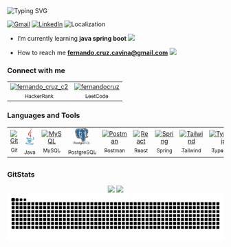 <img src="https://readme-typing-svg.herokuapp.com?font=Fira+Code&size=25&pause=1000&width=435&height=40&lines=%3E+Greetings%2C+devs!++%3D);%3E+I'm+Fernando+Cruz+%CB%99%E1%B5%95%CB%99+%E2%8A%B9+" alt="Typing SVG" />

[![Gmail](https://img.shields.io/badge/Gmail-D14836?style=for-the-badge&logo=gmail&logoColor=white)](mailto:fernando.cruz.cavina@gmail.com)
[![LinkedIn](https://img.shields.io/badge/LinkedIn-0A66C2?style=for-the-badge&logo=linkedin&logoColor=white)](https://www.linkedin.com/in/fernando-cruz-cavina)
![Localization]( https://custom-icon-badges.demolab.com/badge/SP-BRAZIL-brightgreen?style=for-the-badge&logo=location&logoColor=white)

- I’m currently learning **java  spring boot** <img src= "https://media1.giphy.com/media/EMItNuVu9Qi2NPblnN/giphy.webp?cid=ecf05e476naq1f1l15wfauobgsp59d8hotsxmxrczt623rdf&ep=v1_stickers_search&rid=giphy.webp&ct=s" width="25"/> 

- How to reach me **fernando.cruz.cavina@gmail.com** <img src="https://media2.giphy.com/media/v1.Y2lkPTc5MGI3NjExbWp0dzFpMmw4cXZkb3liMGlrcDZzYW5zaXJxbHcxNjllajRocGZkMiZlcD12MV9pbnRlcm5hbF9naWZfYnlfaWQmY3Q9cw/7NgYelDPXmzbzxrKsj/giphy.gif" width="30"/>


<h3 align="left">Connect with me</h3>
<table>
  <tr>
    <td align="center">
      <a href="https://www.hackerrank.com/fernando_cruz_c2" target="blank" rel="noreferrer">
        <img src="https://raw.githubusercontent.com/rahuldkjain/github-profile-readme-generator/master/src/images/icons/Social/hackerrank.svg" height="40" width="40" alt="fernando_cruz_c2"/><br/>
        <sub>HackerRank</sub>
      </a>
    </td>
    <td align="center">
      <a href="https://www.leetcode.com/fernandocruz" target="blank" rel="noreferrer">
        <img src="https://raw.githubusercontent.com/rahuldkjain/github-profile-readme-generator/master/src/images/icons/Social/leet-code.svg" height="40" width="40" alt="fernandocruz"/><br/>
        <sub>LeetCode</sub>
      </a>
    </td>
  </tr>
</table>


<h3 align="left">Languages and Tools</h3>
<table>
  <tr>
    <td align="center">
      <a href="https://git-scm.com/" target="_blank" rel="noreferrer">
        <img src="https://www.vectorlogo.zone/logos/git-scm/git-scm-icon.svg" width="40" height="40" alt="Git"/><br/>
        <sub>Git</sub>
      </a>
    </td>
    <td align="center">
      <a href="https://www.java.com" target="_blank" rel="noreferrer">
        <img src="https://raw.githubusercontent.com/devicons/devicon/master/icons/java/java-original.svg" width="40" height="40" alt="Java"/><br/>
        <sub>Java</sub>
      </a>
    </td>
    <td align="center">
      <a href="https://www.mysql.com/" target="_blank" rel="noreferrer">
        <img src="https://images.icon-icons.com/3053/PNG/512/mysql_workbench_macos_bigsur_icon_189924.png" width="40" height="40" alt="MySQL"/><br/>
        <sub>MySQL</sub>
      </a>
    </td>
    <td align="center">
      <a href="https://www.postgresql.org" target="_blank" rel="noreferrer">
        <img src="https://raw.githubusercontent.com/devicons/devicon/master/icons/postgresql/postgresql-original-wordmark.svg" width="40" height="40" alt="PostgreSQL"/><br/>
        <sub>PostgreSQL</sub>
      </a>
    </td>
    <td align="center">
      <a href="https://postman.com" target="_blank" rel="noreferrer">
        <img src="https://www.svgrepo.com/show/354202/postman-icon.svg" width="40" height="40" alt="Postman"/><br/>
        <sub>Postman</sub>
      </a>
    </td>
    <td align="center">
      <a href="https://reactjs.org/" target="_blank" rel="noreferrer">
        <img src="https://cdn4.iconfinder.com/data/icons/logos-3/600/React.js_logo-512.png" width="40" height="40" alt="React"/><br/>
        <sub>React</sub>
      </a>
    </td>
    <td align="center">
      <a href="https://spring.io/" target="_blank" rel="noreferrer">
        <img src="https://static-00.iconduck.com/assets.00/spring-icon-1024x1023-ljxx8bf7.png" width="40" height="40" alt="Spring"/><br/>
        <sub>Spring</sub>
      </a>
    </td>
    <td align="center">
      <a href="https://tailwindcss.com/" target="_blank" rel="noreferrer">
        <img src="https://encrypted-tbn0.gstatic.com/images?q=tbn:ANd9GcTSDKn3vA2YUbXzN0ZC3gALWJ08gJN-Drl15w&s" width="40" height="40" alt="Tailwind"/><br/>
        <sub>Tailwind</sub>
      </a>
    </td>
    <td align="center">
      <a href="https://www.typescriptlang.org/" target="_blank" rel="noreferrer">
        <img src="https://cdn-icons-png.flaticon.com/256/5968/5968381.png" width="40" height="40" alt="TypeScript"/><br/>
        <sub>TypeScript</sub>
      </a>
    </td>
    <td align="center">
      <a href="https://www.docker.com/" target="_blank" rel="noreferrer">
        <img src="https://cdn-icons-png.flaticon.com/512/919/919853.png" width="40" height="40" alt="Docker"/><br/>
        <sub>Docker</sub>
      </a>
    </td>
    <td align="center">
      <a href="https://redis.io" target="_blank" rel="noreferrer">
        <img src="https://static-00.iconduck.com/assets.00/redis-icon-2048x1749-sfqcx1af.png" width="40" height="40" alt="Redis"/><br/>
        <sub>Redis</sub>
      </a>
    </td>
  </tr>
</table>

##

<div  align="center">
  <h3 align="left">GitStats</h3>
  <picture >
  <source
    srcset="https://github-readme-stats.vercel.app/api?username=fernandocruzcavina&show_icons=true&cache_seconds=86400&theme=dark&bg_color=000&border_color=30A3DC&icon_color=30A3DC&title_color=E94D5F&text_color=FFF&include_all_commits=true&count_private=true"
    media="(prefers-color-scheme: dark)"
  />
  <source
    srcset="https://github-readme-stats.vercel.app/api?username=fernandocruzcavina&show_icons=true&hide=prs&cache_seconds=86400&theme=ambient_gradient&include_all_commits=true&count_private=true"
    media="(prefers-color-scheme: light), (prefers-color-scheme: no-preference)"
  />
  <img src="https://github-readme-stats.vercel.app/api?username=fernandocruzcavina&show_icons=true" />
</picture>
<picture >
  <source
    srcset="https://github-readme-stats.vercel.app/api/top-langs?username=fernandocruzcavina&show_icons=true&theme=dark&bg_color=000&border_color=30A3DC&title_color=E94D5F&text_color=FFF&layout=compact&langs_count=10"
    media="(prefers-color-scheme: dark)"
  />
  <source
    srcset="https://github-readme-stats.vercel.app/api/top-langs?username=fernandocruzcavina&show_icons=true&cache_seconds=86400&theme=ambient_gradient&layout=compact&langs_count=10"
    media="(prefers-color-scheme: light), (prefers-color-scheme: no-preference)"
  />
  <img src="https://github-readme-stats.vercel.app/api?username=fernandocruzcavina&show_icons=true" />
</picture>
</div>


<div align="center">
  <picture >
    <source 
      media="(prefers-color-scheme: dark)" 
      srcset="https://raw.githubusercontent.com/FernandoCruzCavina/FernandoCruzCavina/output/github-contribution-grid-snake-dark.svg"
    />
    <source
      media="(prefers-color-scheme: light)" 
      srcset="https://raw.githubusercontent.com/FernandoCruzCavina/FernandoCruzCavina/output/github-contribution-grid-snake.svg"
    />
    <img align="center" alt="github contribution grid snake animation" src="https://raw.githubusercontent.com/FernandoCruzCavina/FernandoCruzCavina/output/github-contribution-grid-snake.svg">
  </picture>
</div>
